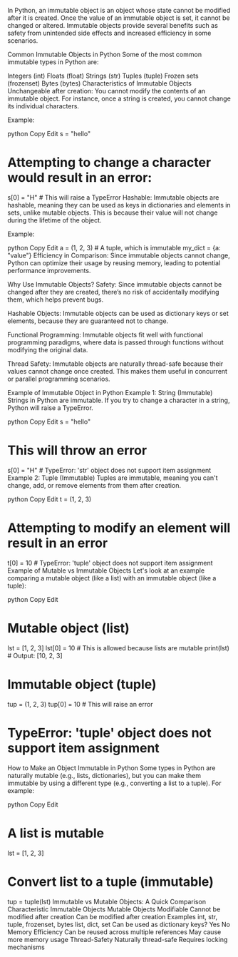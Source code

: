 In Python, an immutable object is an object whose state cannot be modified after it is created. Once the value of an immutable object is set, it cannot be changed or altered. Immutable objects provide several benefits such as safety from unintended side effects and increased efficiency in some scenarios.

Common Immutable Objects in Python
Some of the most common immutable types in Python are:

Integers (int)
Floats (float)
Strings (str)
Tuples (tuple)
Frozen sets (frozenset)
Bytes (bytes)
Characteristics of Immutable Objects
Unchangeable after creation: You cannot modify the contents of an immutable object. For instance, once a string is created, you cannot change its individual characters.

Example:

python
Copy
Edit
s = "hello"
# Attempting to change a character would result in an error:
s[0] = "H"  # This will raise a TypeError
Hashable: Immutable objects are hashable, meaning they can be used as keys in dictionaries and elements in sets, unlike mutable objects. This is because their value will not change during the lifetime of the object.

Example:

python
Copy
Edit
a = (1, 2, 3)  # A tuple, which is immutable
my_dict = {a: "value"}
Efficiency in Comparison: Since immutable objects cannot change, Python can optimize their usage by reusing memory, leading to potential performance improvements.

Why Use Immutable Objects?
Safety: Since immutable objects cannot be changed after they are created, there’s no risk of accidentally modifying them, which helps prevent bugs.

Hashable Objects: Immutable objects can be used as dictionary keys or set elements, because they are guaranteed not to change.

Functional Programming: Immutable objects fit well with functional programming paradigms, where data is passed through functions without modifying the original data.

Thread Safety: Immutable objects are naturally thread-safe because their values cannot change once created. This makes them useful in concurrent or parallel programming scenarios.

Example of Immutable Object in Python
Example 1: String (Immutable)
Strings in Python are immutable. If you try to change a character in a string, Python will raise a TypeError.

python
Copy
Edit
s = "hello"
# This will throw an error
s[0] = "H"  # TypeError: 'str' object does not support item assignment
Example 2: Tuple (Immutable)
Tuples are immutable, meaning you can't change, add, or remove elements from them after creation.

python
Copy
Edit
t = (1, 2, 3)
# Attempting to modify an element will result in an error
t[0] = 10  # TypeError: 'tuple' object does not support item assignment
Example of Mutable vs Immutable Objects
Let's look at an example comparing a mutable object (like a list) with an immutable object (like a tuple):

python
Copy
Edit
# Mutable object (list)
lst = [1, 2, 3]
lst[0] = 10  # This is allowed because lists are mutable
print(lst)  # Output: [10, 2, 3]

# Immutable object (tuple)
tup = (1, 2, 3)
tup[0] = 10  # This will raise an error
# TypeError: 'tuple' object does not support item assignment
How to Make an Object Immutable in Python
Some types in Python are naturally mutable (e.g., lists, dictionaries), but you can make them immutable by using a different type (e.g., converting a list to a tuple). For example:

python
Copy
Edit
# A list is mutable
lst = [1, 2, 3]

# Convert list to a tuple (immutable)
tup = tuple(lst)
Immutable vs Mutable Objects: A Quick Comparison
Characteristic	Immutable Objects	Mutable Objects
Modifiable	Cannot be modified after creation	Can be modified after creation
Examples	int, str, tuple, frozenset, bytes	list, dict, set
Can be used as dictionary keys?	Yes	No
Memory Efficiency	Can be reused across multiple references	May cause more memory usage
Thread-Safety	Naturally thread-safe	Requires locking mechanisms
